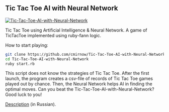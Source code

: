 ## Tic Tac Toe AI with Neural Network

[![Tic-Tac-Toe-AI-with-Neural-Network](https://img.youtube.com/vi/LLyVaS0hllA/0.jpg)](https://www.youtube.com/watch?v=LLyVaS0hllA "Tic-Tac-Toe-AI-with-Neural-Network")

Tic Tac Toe using Artificial Intelligence & Neural Network.
A game of TicTacToe implemented using ruby-fann logic.

How to start playing:

```bash
git clone https://github.com/cmirnow/Tic-Tac-Toe-AI-with-Neural-Network.git
cd Tic-Tac-Toe-AI-with-Neural-Network
ruby start.rb
```

This script does not know the strategies of Tic Tac Toe. After the first launch, the program creates a csv-file of records of Tic Tac Toe games played out by chance. Then, the Neural Network helps AI in finding the optimal moves.
Can you beat the Tic-Tac-Toe-AI-with-Neural-Network? Good luck to you!

[Description](https://blog.masterpro.ws/tic-tac-toe-ai-neural-network) (in Russian).
